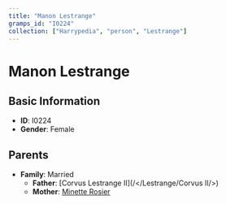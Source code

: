```yaml
---
title: "Manon Lestrange"
gramps_id: "I0224"
collection: ["Harrypedia", "person", "Lestrange"]
---
```


# Manon Lestrange

## Basic Information

- **ID**: I0224
- **Gender**: Female

## Parents

- **Family**: Married
  - **Father**: [Corvus Lestrange II](/</Lestrange/Corvus II/>)
  - **Mother**: [Minette Rosier](//Rosier/Minette/)

